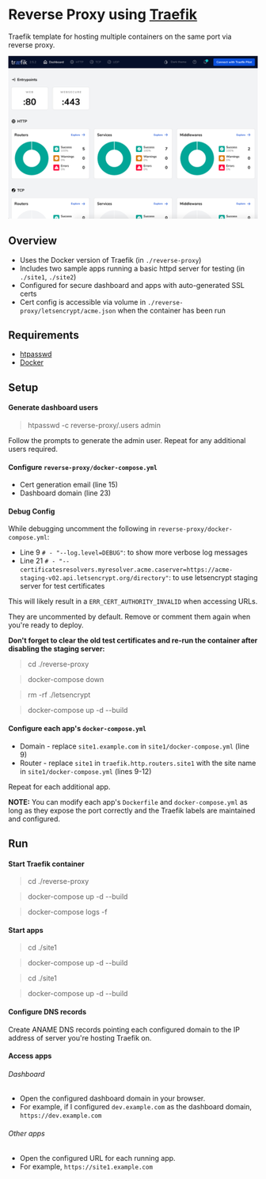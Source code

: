 # Reverse Proxy using [Traefik](https://github.com/traefik/traefik)
Traefik template for hosting multiple containers on the same port via reverse proxy.

![](screenshots/dashboard.png)

## Overview
- Uses the Docker version of Traefik (in `./reverse-proxy`)
- Includes two sample apps running a basic httpd server for testing (in `./site1`, `./site2`)
- Configured for secure dashboard and apps with auto-generated SSL certs
- Cert config is accessible via volume in `./reverse-proxy/letsencrypt/acme.json` when the container has been run

## Requirements
- [htpasswd](https://www.digitalocean.com/community/tutorials/how-to-set-up-password-authentication-with-apache-on-ubuntu-18-04-quickstart) 
- [Docker](https://www.docker.com/)

## Setup

#### Generate dashboard users
> htpasswd -c reverse-proxy/.users admin

Follow the prompts to generate the admin user. Repeat for any additional users required.

#### Configure `reverse-proxy/docker-compose.yml`
- Cert generation email (line  15)
- Dashboard domain (line 23)

#### Debug Config
While debugging uncomment the following in `reverse-proxy/docker-compose.yml`:
- Line 9 `# - "--log.level=DEBUG"`: to show more verbose log messages
- Line 21 `# - "--certificatesresolvers.myresolver.acme.caserver=https://acme-staging-v02.api.letsencrypt.org/directory"`: to use letsencrypt staging server for test certificates

This will likely result in a `ERR_CERT_AUTHORITY_INVALID` when accessing URLs.  

They are uncommented by default. Remove or comment them again when you're ready to deploy. 

**Don't forget to clear the old test certificates and re-run the container after disabling the staging server:**
> cd ./reverse-proxy
 
> docker-compose down

> rm -rf ./letsencrypt

> docker-compose up -d --build


#### Configure each app's `docker-compose.yml`
- Domain - replace `site1.example.com` in `site1/docker-compose.yml` (line 9)
- Router - replace `site1` in `traefik.http.routers.site1` with the site name in `site1/docker-compose.yml` (lines 9-12)

Repeat for each additional app.

**NOTE:** You can modify each app's `Dockerfile` and `docker-compose.yml` as long as they expose the port correctly and the Traefik labels are maintained and configured.

## Run

#### Start Traefik container
> cd ./reverse-proxy

> docker-compose up -d --build

> docker-compose logs -f

#### Start apps
> cd ./site1

> docker-compose up -d --build

> cd ./site1

> docker-compose up -d --build


#### Configure DNS records

Create ANAME DNS records pointing each configured domain to the IP address of server you're hosting Traefik on.

#### Access apps

###### Dashboard

- Open the configured dashboard domain in your browser.
- For example, if I configured `dev.example.com` as the dashboard domain, `https://dev.example.com`

###### Other apps
- Open the configured URL for each running app.
- For example, `https://site1.example.com`
